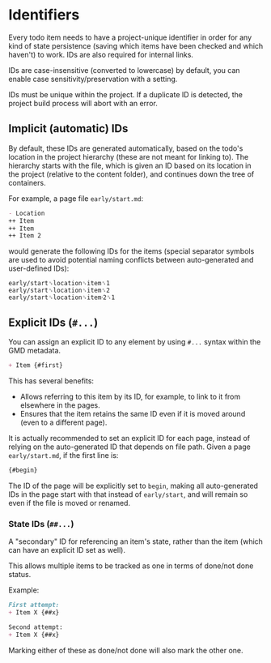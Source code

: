 # Identifiers

Every todo item needs to have a project-unique identifier in order for any kind of state persistence
(saving which items have been checked and which haven't) to work.
IDs are also required for internal links.

IDs are case-insensitive (converted to lowercase) by default, 
you can enable case sensitivity/preservation with a setting.

IDs must be unique within the project.
If a duplicate ID is detected, the project build process will abort with an error.

## Implicit (automatic) IDs

By default, these IDs are generated automatically, based on the todo's location in the project hierarchy
(these are not meant for linking to).
The hierarchy starts with the file, which is given an ID based on its location in the project 
(relative to the content folder), and continues down the tree of containers.

For example, a page file `early/start.md`:
```markdown
- Location
++ Item
++ Item
++ Item 2
```
would generate the following IDs for the items 
(special separator symbols are used to avoid potential naming conflicts between auto-generated and user-defined IDs):
```
early/start␝location␝item␞1
early/start␝location␝item␞2
early/start␝location␝item⸱2␞1
```


## Explicit IDs (`#...`)

You can assign an explicit ID to any element by using `#...` syntax within the GMD metadata.
```markdown
+ Item {#first}
```
This has several benefits:
* Allows referring to this item by its ID, for example, to link to it from elsewhere in the pages.
* Ensures that the item retains the same ID even if it is moved around (even to a different page).

It is actually recommended to set an explicit ID for each page, 
instead of relying on the auto-generated ID that depends on file path.
Given a page `early/start.md`, if the first line is:
```markdown
{#begin}
```
The ID of the page will be explicitly set to `begin`,
making all auto-generated IDs in the page start with that instead of `early/start`, 
and will remain so even if the file is moved or renamed.


### State IDs (`##...`)

A "secondary" ID for referencing an item's state, rather than the item (which can have an explicit ID set as well).

This allows multiple items to be tracked as one in terms of done/not done status.

Example:
```markdown
First attempt:
+ Item X {##x}

Second attempt:
+ Item X {##x}
```
Marking either of these as done/not done will also mark the other one. 